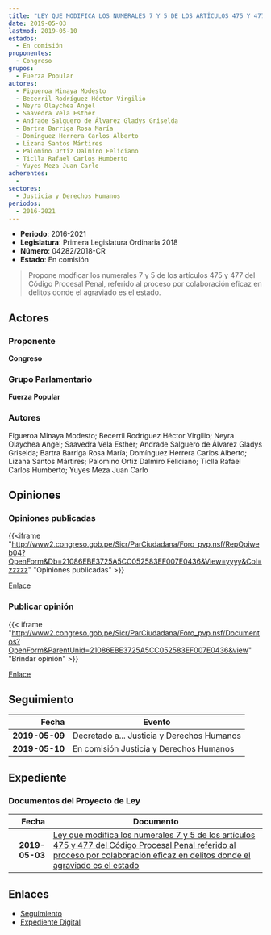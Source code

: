 ```yaml
---
title: "LEY QUE MODIFICA LOS NUMERALES 7 Y 5 DE LOS ARTÍCULOS 475 Y 477 DEL CÓDIGO PROCESAL PENAL REFERIDO AL PROCESO POR COLABORACIÓN EFICAZ EN DELITOS DONDE EL AGRAVIADO ES EL ESTADO"
date: 2019-05-03
lastmod: 2019-05-10
estados: 
  - En comisión
proponentes: 
  - Congreso
grupos: 
  - Fuerza Popular
autores: 
  - Figueroa Minaya Modesto
  - Becerril Rodríguez Héctor Virgilio
  - Neyra Olaychea Angel
  - Saavedra Vela Esther
  - Andrade Salguero de Álvarez Gladys Griselda
  - Bartra Barriga Rosa María
  - Domínguez Herrera Carlos Alberto
  - Lizana Santos Mártires
  - Palomino Ortiz Dalmiro Feliciano
  - Ticlla Rafael Carlos Humberto
  - Yuyes Meza Juan Carlo
adherentes: 
  - 
sectores: 
  - Justicia y Derechos Humanos
periodos: 
  - 2016-2021
---
```


- **Periodo**: 2016-2021
- **Legislatura**: Primera Legislatura Ordinaria 2018
- **Número**: 04282/2018-CR
- **Estado**: En comisión

> Propone modficar los numerales 7 y 5 de los artículos 475 y 477 del Código Procesal Penal, referido al proceso por colaboración eficaz en delitos donde el agraviado es el estado.


## Actores

### Proponente

**Congreso**

### Grupo Parlamentario

**Fuerza Popular**

### Autores

Figueroa Minaya Modesto; Becerril Rodríguez Héctor Virgilio; Neyra Olaychea Angel; Saavedra Vela Esther; Andrade Salguero de Álvarez Gladys Griselda; Bartra Barriga Rosa María; Domínguez Herrera Carlos Alberto; Lizana Santos Mártires; Palomino Ortiz Dalmiro Feliciano; Ticlla Rafael Carlos Humberto; Yuyes Meza Juan Carlo


## Opiniones

### Opiniones publicadas

{{<iframe "http://www2.congreso.gob.pe/Sicr/ParCiudadana/Foro_pvp.nsf/RepOpiweb04?OpenForm&Db=21086EBE3725A5CC052583EF007E0436&View=yyyy&Col=zzzzz" "Opiniones publicadas" >}}

[Enlace](http://www2.congreso.gob.pe/Sicr/ParCiudadana/Foro_pvp.nsf/RepOpiweb04?OpenForm&Db=21086EBE3725A5CC052583EF007E0436&View=yyyy&Col=zzzzz)
### Publicar opinión

{{< iframe "http://www2.congreso.gob.pe/Sicr/ParCiudadana/Foro_pvp.nsf/Documentos?OpenForm&ParentUnid=21086EBE3725A5CC052583EF007E0436&view" "Brindar opinión" >}}

[Enlace](http://www2.congreso.gob.pe/Sicr/ParCiudadana/Foro_pvp.nsf/Documentos?OpenForm&ParentUnid=21086EBE3725A5CC052583EF007E0436&view)

## Seguimiento

| Fecha | Evento |
|------:|--------|
| **2019-05-09** | Decretado a... Justicia y Derechos Humanos|
| **2019-05-10** | En comisión Justicia y Derechos Humanos|


## Expediente


### Documentos del Proyecto de Ley

| Fecha | Documento |
|------:|--------|
| **2019-05-03** | [Ley que modifica los numerales 7 y 5 de los artículos 475 y 477 del Código Procesal Penal referido al proceso por colaboración eficaz en delitos donde el agraviado es el estado](http://www.leyes.congreso.gob.pe/Documentos/2016_2021/Proyectos_de_Ley_y_de_Resoluciones_Legislativas/PL0428220190503..pdf) |

## Enlaces 

- [Seguimiento](http://www2.congreso.gob.pe/Sicr/TraDocEstProc/CLProLey2016.nsf/f7fff46988ca05b1052578e100829cc7/bf30cde04a11e691052583ef00804d2a?OpenDocument)
- [Expediente Digital](http://www2.congreso.gob.pe/Sicr/TraDocEstProc/CLProLey2016.nsf/f7fff46988ca05b1052578e100829cc7/bf30cde04a11e691052583ef00804d2a?OpenDocument&Click=05257FB7005EB655.eb71d0cf91d8294e05256cdf006b5706/$Body/0.1C6C)
